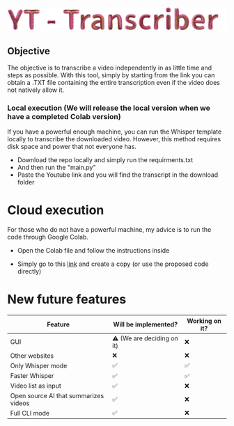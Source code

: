 ![title](https://github.com/MN-company/yt-video-transcriber/blob/main/title.jpeg)
## Objective
The objective is to transcribe a video independently in as little time and steps as possible. With this tool, simply by starting from the link you can obtain a .TXT file containing the entire transcription even if the video does not natively allow it.

### Local execution (We will release the local version when we have a completed Colab version)
If you have a powerful enough machine, you can run the Whisper template locally to transcribe the downloaded video. However, this method requires disk space and power that not everyone has.
- Download the repo locally and simply run the requirments.txt
- And then run the "main.py"
- Paste the Youtube link and you will find the transcript in the download folder

# Cloud execution
For those who do not have a powerful machine, my advice is to run the code through Google Colab.
- Open the Colab file and follow the instructions inside

- Simply go to this [link](https://colab.research.google.com/drive/1HnjENO6ZjD2l5M782YvucylIdYT8UV2i?usp=sharing) and create a copy (or use the proposed code directly)

# New future features
| Feature    | Will be implemented? | Working on it? |
| -------- | ------- | -------- |
| GUI  | ⚠️ (We are deciding on it)   | ❌ |
| Other websites | ❌ | ❌ |
| Only Whisper mode    | ✅    | ✅ |
| Faster Whisper    | ✅    | ✅ |
| Video list as input    | ✅    | ❌ |
| Open source AI that summarizes videos    | ✅    | ❌ |
| Full CLI mode    | ✅    | ❌ |
